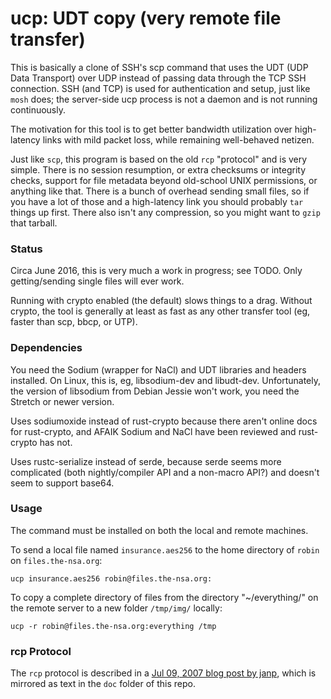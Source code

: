 
# ucp: UDT copy (very remote file transfer)

This is basically a clone of SSH's scp command that uses the UDT (UDP Data
Transport) over UDP instead of passing data through the TCP SSH connection. SSH
(and TCP) is used for authentication and setup, just like `mosh` does; the
server-side ucp process is not a daemon and is not running continuously.

The motivation for this tool is to get better bandwidth utilization over
high-latency links with mild packet loss, while remaining well-behaved netizen.

Just like `scp`, this program is based on the old `rcp` "protocol" and is very
simple. There is no session resumption, or extra checksums or integrity checks,
support for file metadata beyond old-school UNIX permissions, or anything like
that. There is a bunch of overhead sending small files, so if you have a lot of
those and a high-latency link you should probably `tar` things up first. There
also isn't any compression, so you might want to `gzip` that tarball.

### Status

Circa June 2016, this is very much a work in progress; see TODO. Only
getting/sending single files will ever work.

Running with crypto enabled (the default) slows things to a drag. Without
crypto, the tool is generally at least as fast as any other transfer tool (eg,
faster than scp, bbcp, or UTP).

### Dependencies

You need the Sodium (wrapper for NaCl) and UDT libraries and headers installed.
On Linux, this is, eg, libsodium-dev and libudt-dev. Unfortunately, the version
of libsodium from Debian Jessie won't work, you need the Stretch or newer
version.

Uses sodiumoxide instead of rust-crypto because there aren't online docs for
rust-crypto, and AFAIK Sodium and NaCl have been reviewed and rust-crypto has
not.

Uses rustc-serialize instead of serde, because serde seems more complicated
(both nightly/compiler API and a non-macro API?) and doesn't seem to support
base64.

### Usage

The command must be installed on both the local and remote machines.

To send a local file named `insurance.aes256` to the home directory of `robin`
on `files.the-nsa.org`:

    ucp insurance.aes256 robin@files.the-nsa.org:

To copy a complete directory of files from the directory "~/everything/" on the
remote server to a new folder `/tmp/img/` locally:

    ucp -r robin@files.the-nsa.org:everything /tmp

### rcp Protocol

The `rcp` protocol is described in a
[Jul 09, 2007 blog post by janp](https://blogs.oracle.com/janp/entry/how_the_scp_protocol_works),
which is mirrored as text in the `doc` folder of this repo.

